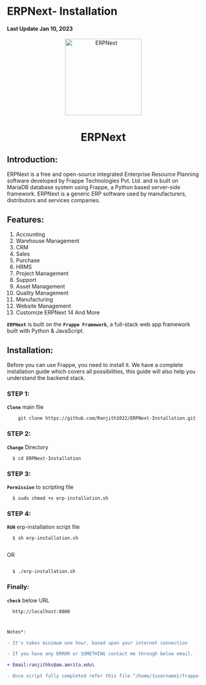 # ERPNext- Installation
#### Last Update Jan 10, 2023

<p align="center">
  <img width="200" src="https://raw.githubusercontent.com/frappe/erpnext/develop/erpnext/public/images/erpnext-logo.png" alt="ERPNext">
  </p>
  
<h1 align="center">
ERPNext
</h1>

## Introduction: 

 ERPNext is a free and open-source integrated Enterprise Resource Planning software developed by Frappe Technologies Pvt. Ltd. and is built on MariaDB database system using Frappe, a Python based server-side framework. ERPNext is a generic ERP software used by manufacturers, distributors and services companies.

## Features:

1. Accounting
2. Warehouse Management
3. CRM
4. Sales
5. Purchase
6. HRMS
7. Project Management
8. Support
9. Asset Management
10. Quality Management
11. Manufacturing
12. Website Management
13. Customize ERPNext
14 And More
 
<b>```ERPNext```</b> is built on the <b>```Frappe Framework```</b>, a full-stack web app framework built with Python & JavaScript.

## Installation:

  Before you can use Frappe, you need to install it. We have a complete installation guide which covers all possibilities, this guide will also help you understand the backend stack.
  
### STEP 1:

 <strong>```Clone```</strong> main file 

  ```
      git clone https://github.com/Ranjith1022/ERPNext-Installation.git
  ```
  
### STEP 2:


  <strong>```Change```</strong> Directory
   
```
  $ cd ERPNext-Installation
```


### STEP 3:


  <strong>```Permission```</strong> to scripting file
   
```
  $ sudo chmod +x erp-installation.sh
```

### STEP 4:


  <strong>```RUN```</strong> erp-installation script file
   
```
  $ sh erp-installation.sh
  
```

OR 

```
  
  $ ./erp-installation.sh
```


### Finally:


  <strong>```check```</strong> below URL
  
```
  http://localhost:8000
```


#

```diff
Notes*:

- It's takes minimum one hour, based upon your internet connection

- If you have any ERROR or SOMETHING contact me through below email.

+ Email:ranjithks@am.amrita.edu\

- Once script fully completed refer this file "/home/{username}/frappe-framework/Project_Details.txt" for installation credentials.

```
